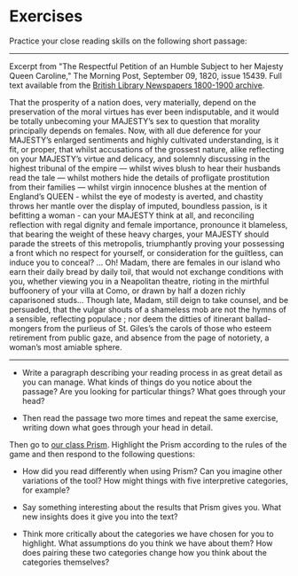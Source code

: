 # Exercises

Practice your close reading skills on the following short passage:

---
Excerpt from "The Respectful Petition of an Humble Subject to her Majesty Queen Caroline," The Morning Post, September 09, 1820, issue 15439. Full text available from the [British Library Newspapers 1800-1900 archive](http://find.galegroup.com/bncn/advancedSearch.do;jsessionid=0589C5BB221A07943B7D47A671F715D1).

That the prosperity of a nation does, very materially, depend on the preservation of the moral virtues has ever been indisputable, and it would be totally unbecoming your MAJESTY’s sex to question that morality principally depends on females. Now, with all due deference for your MAJESTY’s enlarged sentiments and highly cultivated understanding, is it fit, or proper, that whilst accusations of the grossest nature, alike reflecting on your MAJESTY’s virtue and delicacy, and solemnly discussing in the highest tribunal of the empire — whilst wives blush to hear their husbands read the tale — whilst mothers hide the details of profligate prostitution from their families — whilst virgin innocence blushes at the mention of England’s QUEEN - whilst the eye of modesty is averted, and chastity throws her mantle over the display of imputed, boundless passion, is it befitting a woman - can your MAJESTY think at all, and reconciling reflection with regal dignity and female importance, pronounce it blameless, that bearing the weight of these heavy charges, your MAJESTY should parade the streets of this metropolis, triumphantly proving your possessing a front which no respect for yourself, or consideration for the guiltless, can induce you to conceal? ... Oh! Madam, there are females in our island who earn their daily bread by daily toil, that would not exchange conditions with you, whether viewing you in a Neapolitan theatre, rioting in the mirthful buffoonery of your villa at Como, or drawn by half a dozen richly caparisoned studs... Though late, Madam, still deign to take counsel, and be persuaded, that the vulgar shouts of a shameless mob are not the hymns of a sensible, reflecting populace ; nor deem the ditties of itinerant ballad-mongers from the purlieus of St. Giles’s the carols of those who esteem retirement from public gaze, and absence from the page of notoriety, a woman’s most amiable sphere.


---

* Write a paragraph describing your reading process in as great detail as you can manage. What kinds of things do you notice about the passage? Are you looking for particular things? What goes through your head?

* Then read the passage two more times and repeat the same exercise, writing down what goes through your head in detail.


Then go to [our class Prism](http://prism.scholarslab.org/prisms/2750132e-7b70-11e6-88c8-005056b3784e/highlight?locale=en). Highlight the Prism according to the rules of the game and then respond to the following questions:

* How did you read differently when using Prism? Can you imagine other variations of the tool? How might things with five interpretive categories, for example?

* Say something interesting about the results that Prism gives you. What new insights does it give you into the text?

* Think more critically about the categories we have chosen for you to highlight. What assumptions do you think we have about them? How does pairing these two categories change how you think about the categories themselves? 


